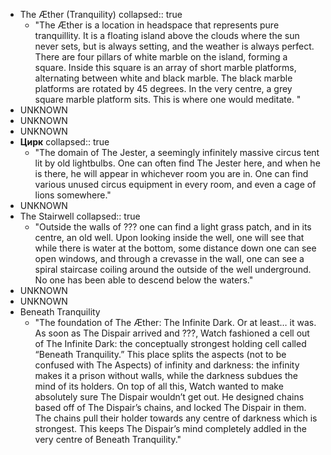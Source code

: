 - The Æther (Tranquility)
  collapsed:: true
	- "The Æther is a location in headspace that represents pure tranquillity. It is a floating island above the clouds where the sun never sets, but is always setting, and the weather is always perfect. There are four pillars of white marble on the island, forming a square. Inside this square is an array of short marble platforms, alternating between white and black marble. The black marble platforms are rotated by 45 degrees. In the very centre, a grey square marble platform sits. This is where one would meditate. "
- UNKNOWN
- UNKNOWN
- UNKNOWN
- **Цирк**
  collapsed:: true
	- "The domain of The Jester, a seemingly infinitely massive circus tent lit by old lightbulbs. One can often find The Jester here, and when he is there, he will appear in whichever room you are in. One can find various unused circus equipment in every room, and even a cage of lions somewhere."
- UNKNOWN
- The Stairwell
  collapsed:: true
	- "Outside the walls of ??? one can find a light grass patch, and in its centre, an old well. Upon looking inside the well, one will see that while there is water at the bottom, some distance down one can see open windows, and through a crevasse in the wall, one can see a spiral staircase coiling around the outside of the well underground. No one has been able to descend below the waters."
- UNKNOWN
- UNKNOWN
- Beneath Tranquility
	- "The foundation of The Æther: The Infinite Dark. Or at least… it was. As soon as The Dispair arrived and ???, Watch fashioned a cell out of The Infinite Dark: the conceptually strongest holding cell called “Beneath Tranquility.” This place splits the aspects (not to be confused with The Aspects) of infinity and darkness: the infinity makes it a prison without walls, while the darkness subdues the mind of its holders. On top of all this, Watch wanted to make absolutely sure The Dispair wouldn’t get out. He designed chains based off of The Dispair’s chains, and locked The Dispair in them. The chains pull their holder towards any centre of darkness which is strongest. This keeps The Dispair’s mind completely addled in the very centre of Beneath Tranquility."